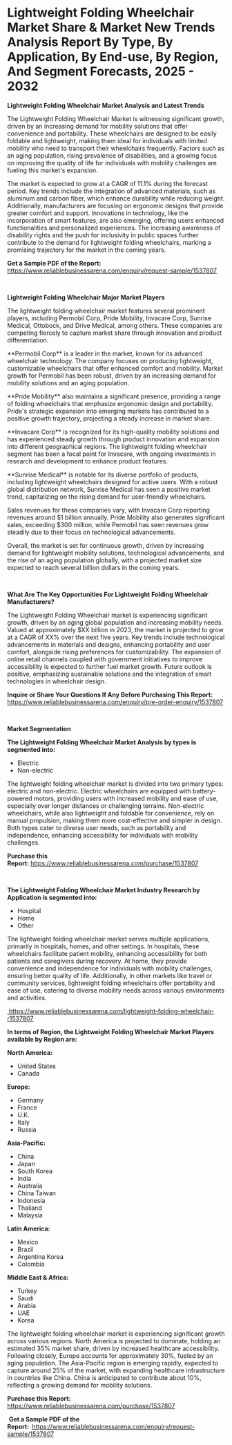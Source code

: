 <p><h1>Lightweight Folding Wheelchair Market Share & Market New Trends Analysis Report By Type, By Application, By End-use, By Region, And Segment Forecasts, 2025 - 2032</h1></p><p><strong>Lightweight Folding Wheelchair Market Analysis and Latest Trends</strong></p>
<p><p>The Lightweight Folding Wheelchair Market is witnessing significant growth, driven by an increasing demand for mobility solutions that offer convenience and portability. These wheelchairs are designed to be easily foldable and lightweight, making them ideal for individuals with limited mobility who need to transport their wheelchairs frequently. Factors such as an aging population, rising prevalence of disabilities, and a growing focus on improving the quality of life for individuals with mobility challenges are fueling this market's expansion.</p><p>The market is expected to grow at a CAGR of 11.1% during the forecast period. Key trends include the integration of advanced materials, such as aluminum and carbon fiber, which enhance durability while reducing weight. Additionally, manufacturers are focusing on ergonomic designs that provide greater comfort and support. Innovations in technology, like the incorporation of smart features, are also emerging, offering users enhanced functionalities and personalized experiences. The increasing awareness of disability rights and the push for inclusivity in public spaces further contribute to the demand for lightweight folding wheelchairs, marking a promising trajectory for the market in the coming years.</p></p>
<p><strong>Get a Sample PDF of the Report:&nbsp;</strong> <a href="https://www.reliablebusinessarena.com/enquiry/request-sample/1537807?utm_campaign=2984&utm_medium=2&utm_source=Github&utm_content=ia&utm_term=13042025&utm_id=lightweight-folding-wheelchair">https://www.reliablebusinessarena.com/enquiry/request-sample/1537807</a></p>
<p>&nbsp;</p>
<p><strong>Lightweight Folding Wheelchair Major Market Players</strong></p>
<p><p>The lightweight folding wheelchair market features several prominent players, including Permobil Corp, Pride Mobility, Invacare Corp, Sunrise Medical, Ottobock, and Drive Medical, among others. These companies are competing fiercely to capture market share through innovation and product differentiation.</p><p>**Permobil Corp** is a leader in the market, known for its advanced wheelchair technology. The company focuses on producing lightweight, customizable wheelchairs that offer enhanced comfort and mobility. Market growth for Permobil has been robust, driven by an increasing demand for mobility solutions and an aging population. </p><p>**Pride Mobility** also maintains a significant presence, providing a range of folding wheelchairs that emphasize ergonomic design and portability. Pride's strategic expansion into emerging markets has contributed to a positive growth trajectory, projecting a steady increase in market share.</p><p>**Invacare Corp** is recognized for its high-quality mobility solutions and has experienced steady growth through product innovation and expansion into different geographical regions. The lightweight folding wheelchair segment has been a focal point for Invacare, with ongoing investments in research and development to enhance product features.</p><p>**Sunrise Medical** is notable for its diverse portfolio of products, including lightweight wheelchairs designed for active users. With a robust global distribution network, Sunrise Medical has seen a positive market trend, capitalizing on the rising demand for user-friendly wheelchairs.</p><p>Sales revenues for these companies vary, with Invacare Corp reporting revenues around $1 billion annually. Pride Mobility also generates significant sales, exceeding $300 million, while Permobil has seen revenues grow steadily due to their focus on technological advancements.</p><p>Overall, the market is set for continuous growth, driven by increasing demand for lightweight mobility solutions, technological advancements, and the rise of an aging population globally, with a projected market size expected to reach several billion dollars in the coming years.</p></p>
<p>&nbsp;</p>
<p><strong>What Are The Key Opportunities For Lightweight Folding Wheelchair Manufacturers?</strong></p>
<p><p>The Lightweight Folding Wheelchair market is experiencing significant growth, driven by an aging global population and increasing mobility needs. Valued at approximately $XX billion in 2023, the market is projected to grow at a CAGR of XX% over the next five years. Key trends include technological advancements in materials and designs, enhancing portability and user comfort, alongside rising preferences for customizability. The expansion of online retail channels coupled with government initiatives to improve accessibility is expected to further fuel market growth. Future outlook is positive, emphasizing sustainable solutions and the integration of smart technologies in wheelchair design.</p></p>
<p><strong>Inquire or Share Your Questions If Any Before Purchasing This Report:</strong> <a href="https://www.reliablebusinessarena.com/enquiry/pre-order-enquiry/1537807?utm_campaign=2984&utm_medium=2&utm_source=Github&utm_content=ia&utm_term=13042025&utm_id=lightweight-folding-wheelchair">https://www.reliablebusinessarena.com/enquiry/pre-order-enquiry/1537807</a></p>
<p>&nbsp;</p>
<p><strong>Market Segmentation</strong></p>
<p><strong>The Lightweight Folding Wheelchair Market Analysis by types is segmented into:</strong></p>
<p><ul><li>Electric</li><li>Non-electric</li></ul></p>
<p><p>The lightweight folding wheelchair market is divided into two primary types: electric and non-electric. Electric wheelchairs are equipped with battery-powered motors, providing users with increased mobility and ease of use, especially over longer distances or challenging terrains. Non-electric wheelchairs, while also lightweight and foldable for convenience, rely on manual propulsion, making them more cost-effective and simpler in design. Both types cater to diverse user needs, such as portability and independence, enhancing accessibility for individuals with mobility challenges.</p></p>
<p><strong>Purchase this Report:&nbsp;</strong><a href="https://www.reliablebusinessarena.com/purchase/1537807?utm_campaign=2984&utm_medium=2&utm_source=Github&utm_content=ia&utm_term=13042025&utm_id=lightweight-folding-wheelchair">https://www.reliablebusinessarena.com/purchase/1537807</a></p>
<p>&nbsp;</p>
<p><strong>The Lightweight Folding Wheelchair Market Industry Research by Application is segmented into:</strong></p>
<p><ul><li>Hospital</li><li>Home</li><li>Other</li></ul></p>
<p><p>The lightweight folding wheelchair market serves multiple applications, primarily in hospitals, homes, and other settings. In hospitals, these wheelchairs facilitate patient mobility, enhancing accessibility for both patients and caregivers during recovery. At home, they provide convenience and independence for individuals with mobility challenges, ensuring better quality of life. Additionally, in other markets like travel or community services, lightweight folding wheelchairs offer portability and ease of use, catering to diverse mobility needs across various environments and activities.</p></p>
<p><a href="https://www.reliablebusinessarena.com/lightweight-folding-wheelchair-r1537807?utm_campaign=2984&utm_medium=2&utm_source=Github&utm_content=ia&utm_term=13042025&utm_id=lightweight-folding-wheelchair">&nbsp;https://www.reliablebusinessarena.com/lightweight-folding-wheelchair-r1537807</a></p>
<p><strong>In terms of Region, the Lightweight Folding Wheelchair Market Players available by Region are:</strong></p>
<p>
    <p> <strong> North America: </strong>
        <ul>
            <li>United States</li>
            <li>Canada</li>
        </ul>
        </p> 
    <p> <strong> Europe: </strong>
        <ul>
            <li>Germany</li>
            <li>France</li>
            <li>U.K.</li>
            <li>Italy</li>
            <li>Russia</li>
        </ul>
        </p> 
    <p> <strong> Asia-Pacific: </strong>
        <ul>
            <li>China</li>
            <li>Japan</li>
            <li>South Korea</li>
            <li>India</li>
            <li>Australia</li>
            <li>China Taiwan</li>
            <li>Indonesia</li>
            <li>Thailand</li>
            <li>Malaysia</li>
        </ul>
        </p> 
    <p> <strong> Latin America: </strong>
        <ul>
            <li>Mexico</li>
            <li>Brazil</li>
            <li>Argentina Korea</li>
            <li>Colombia</li>
        </ul>
        </p> 
    <p> <strong> Middle East & Africa: </strong>
        <ul>
            <li>Turkey</li>
            <li>Saudi</li>
            <li>Arabia</li>
            <li>UAE</li>
            <li>Korea</li>
        </ul>
    </p>
    </p>
<p><p>The lightweight folding wheelchair market is experiencing significant growth across various regions. North America is projected to dominate, holding an estimated 35% market share, driven by increased healthcare accessibility. Following closely, Europe accounts for approximately 30%, fueled by an aging population. The Asia-Pacific region is emerging rapidly, expected to capture around 25% of the market, with expanding healthcare infrastructure in countries like China. China is anticipated to contribute about 10%, reflecting a growing demand for mobility solutions.</p></p>
<p><strong>Purchase this Report: </strong><a href="https://www.reliablebusinessarena.com/purchase/1537807?utm_campaign=2984&utm_medium=2&utm_source=Github&utm_content=ia&utm_term=13042025&utm_id=lightweight-folding-wheelchair">https://www.reliablebusinessarena.com/purchase/1537807</a></p>
<p>&nbsp;<strong>Get a Sample PDF of the Report:&nbsp;&nbsp;</strong><a href="https://www.reliablebusinessarena.com/enquiry/request-sample/1537807?utm_campaign=2984&utm_medium=2&utm_source=Github&utm_content=ia&utm_term=13042025&utm_id=lightweight-folding-wheelchair">https://www.reliablebusinessarena.com/enquiry/request-sample/1537807</a></p>
<p><strong></strong></p>
<p><p></p><p></p><p></p></p>